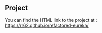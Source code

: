 ## Project

You can find the HTML link to the project at : https://rr62.github.io/refactored-eureka/

